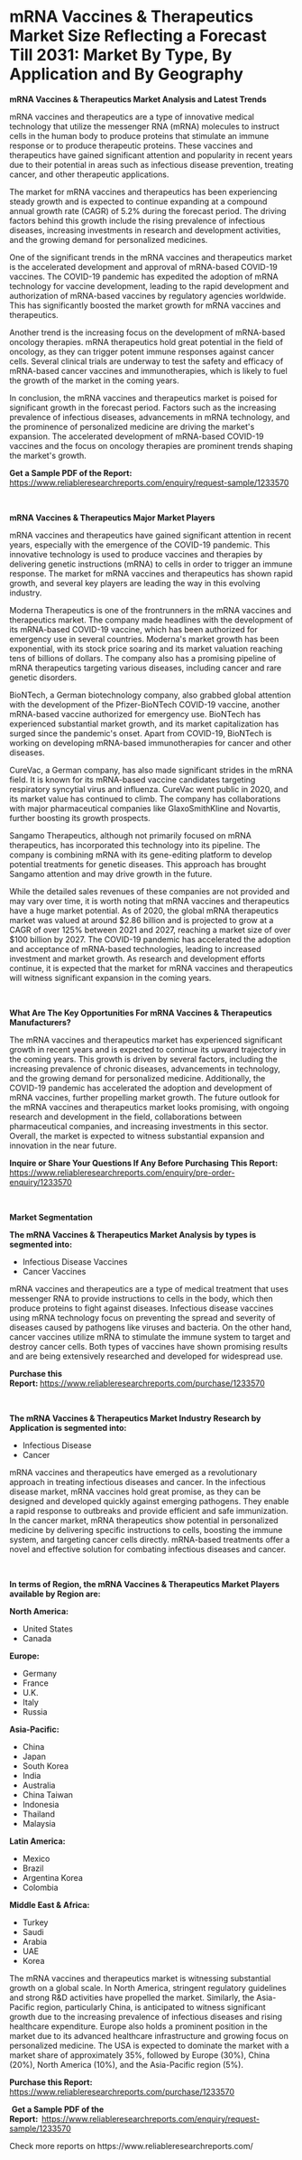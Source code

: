 <p><h1>mRNA Vaccines & Therapeutics Market Size Reflecting a Forecast Till 2031: Market By Type, By Application and By Geography</h1></p><p><strong>mRNA Vaccines & Therapeutics Market Analysis and Latest Trends</strong></p>
<p><p>mRNA vaccines and therapeutics are a type of innovative medical technology that utilize the messenger RNA (mRNA) molecules to instruct cells in the human body to produce proteins that stimulate an immune response or to produce therapeutic proteins. These vaccines and therapeutics have gained significant attention and popularity in recent years due to their potential in areas such as infectious disease prevention, treating cancer, and other therapeutic applications.</p><p>The market for mRNA vaccines and therapeutics has been experiencing steady growth and is expected to continue expanding at a compound annual growth rate (CAGR) of 5.2% during the forecast period. The driving factors behind this growth include the rising prevalence of infectious diseases, increasing investments in research and development activities, and the growing demand for personalized medicines.</p><p>One of the significant trends in the mRNA vaccines and therapeutics market is the accelerated development and approval of mRNA-based COVID-19 vaccines. The COVID-19 pandemic has expedited the adoption of mRNA technology for vaccine development, leading to the rapid development and authorization of mRNA-based vaccines by regulatory agencies worldwide. This has significantly boosted the market growth for mRNA vaccines and therapeutics.</p><p>Another trend is the increasing focus on the development of mRNA-based oncology therapies. mRNA therapeutics hold great potential in the field of oncology, as they can trigger potent immune responses against cancer cells. Several clinical trials are underway to test the safety and efficacy of mRNA-based cancer vaccines and immunotherapies, which is likely to fuel the growth of the market in the coming years.</p><p>In conclusion, the mRNA vaccines and therapeutics market is poised for significant growth in the forecast period. Factors such as the increasing prevalence of infectious diseases, advancements in mRNA technology, and the prominence of personalized medicine are driving the market's expansion. The accelerated development of mRNA-based COVID-19 vaccines and the focus on oncology therapies are prominent trends shaping the market's growth.</p></p>
<p><strong>Get a Sample PDF of the Report:&nbsp;</strong> <a href="https://www.reliableresearchreports.com/enquiry/request-sample/1233570">https://www.reliableresearchreports.com/enquiry/request-sample/1233570</a></p>
<p>&nbsp;</p>
<p><strong>mRNA Vaccines & Therapeutics Major Market Players</strong></p>
<p><p>mRNA vaccines and therapeutics have gained significant attention in recent years, especially with the emergence of the COVID-19 pandemic. This innovative technology is used to produce vaccines and therapies by delivering genetic instructions (mRNA) to cells in order to trigger an immune response. The market for mRNA vaccines and therapeutics has shown rapid growth, and several key players are leading the way in this evolving industry.</p><p>Moderna Therapeutics is one of the frontrunners in the mRNA vaccines and therapeutics market. The company made headlines with the development of its mRNA-based COVID-19 vaccine, which has been authorized for emergency use in several countries. Moderna's market growth has been exponential, with its stock price soaring and its market valuation reaching tens of billions of dollars. The company also has a promising pipeline of mRNA therapeutics targeting various diseases, including cancer and rare genetic disorders.</p><p>BioNTech, a German biotechnology company, also grabbed global attention with the development of the Pfizer-BioNTech COVID-19 vaccine, another mRNA-based vaccine authorized for emergency use. BioNTech has experienced substantial market growth, and its market capitalization has surged since the pandemic's onset. Apart from COVID-19, BioNTech is working on developing mRNA-based immunotherapies for cancer and other diseases.</p><p>CureVac, a German company, has also made significant strides in the mRNA field. It is known for its mRNA-based vaccine candidates targeting respiratory syncytial virus and influenza. CureVac went public in 2020, and its market value has continued to climb. The company has collaborations with major pharmaceutical companies like GlaxoSmithKline and Novartis, further boosting its growth prospects.</p><p>Sangamo Therapeutics, although not primarily focused on mRNA therapeutics, has incorporated this technology into its pipeline. The company is combining mRNA with its gene-editing platform to develop potential treatments for genetic diseases. This approach has brought Sangamo attention and may drive growth in the future.</p><p>While the detailed sales revenues of these companies are not provided and may vary over time, it is worth noting that mRNA vaccines and therapeutics have a huge market potential. As of 2020, the global mRNA therapeutics market was valued at around $2.86 billion and is projected to grow at a CAGR of over 125% between 2021 and 2027, reaching a market size of over $100 billion by 2027. The COVID-19 pandemic has accelerated the adoption and acceptance of mRNA-based technologies, leading to increased investment and market growth. As research and development efforts continue, it is expected that the market for mRNA vaccines and therapeutics will witness significant expansion in the coming years.</p></p>
<p>&nbsp;</p>
<p><strong>What Are The Key Opportunities For mRNA Vaccines & Therapeutics Manufacturers?</strong></p>
<p><p>The mRNA vaccines and therapeutics market has experienced significant growth in recent years and is expected to continue its upward trajectory in the coming years. This growth is driven by several factors, including the increasing prevalence of chronic diseases, advancements in technology, and the growing demand for personalized medicine. Additionally, the COVID-19 pandemic has accelerated the adoption and development of mRNA vaccines, further propelling market growth. The future outlook for the mRNA vaccines and therapeutics market looks promising, with ongoing research and development in the field, collaborations between pharmaceutical companies, and increasing investments in this sector. Overall, the market is expected to witness substantial expansion and innovation in the near future.</p></p>
<p><strong>Inquire or Share Your Questions If Any Before Purchasing This Report:</strong> <a href="https://www.reliableresearchreports.com/enquiry/pre-order-enquiry/1233570">https://www.reliableresearchreports.com/enquiry/pre-order-enquiry/1233570</a></p>
<p>&nbsp;</p>
<p><strong>Market Segmentation</strong></p>
<p><strong>The mRNA Vaccines & Therapeutics Market Analysis by types is segmented into:</strong></p>
<p><ul><li>Infectious Disease Vaccines</li><li>Cancer Vaccines</li></ul></p>
<p><p>mRNA vaccines and therapeutics are a type of medical treatment that uses messenger RNA to provide instructions to cells in the body, which then produce proteins to fight against diseases. Infectious disease vaccines using mRNA technology focus on preventing the spread and severity of diseases caused by pathogens like viruses and bacteria. On the other hand, cancer vaccines utilize mRNA to stimulate the immune system to target and destroy cancer cells. Both types of vaccines have shown promising results and are being extensively researched and developed for widespread use.</p></p>
<p><strong>Purchase this Report:&nbsp;</strong><a href="https://www.reliableresearchreports.com/purchase/1233570">https://www.reliableresearchreports.com/purchase/1233570</a></p>
<p>&nbsp;</p>
<p><strong>The mRNA Vaccines & Therapeutics Market Industry Research by Application is segmented into:</strong></p>
<p><ul><li>Infectious Disease</li><li>Cancer</li></ul></p>
<p><p>mRNA vaccines and therapeutics have emerged as a revolutionary approach in treating infectious diseases and cancer. In the infectious disease market, mRNA vaccines hold great promise, as they can be designed and developed quickly against emerging pathogens. They enable a rapid response to outbreaks and provide efficient and safe immunization. In the cancer market, mRNA therapeutics show potential in personalized medicine by delivering specific instructions to cells, boosting the immune system, and targeting cancer cells directly. mRNA-based treatments offer a novel and effective solution for combating infectious diseases and cancer.</p></p>
<p>&nbsp;</p>
<p><strong>In terms of Region, the mRNA Vaccines & Therapeutics Market Players available by Region are:</strong></p>
<p>
    <p> <strong> North America: </strong>
        <ul>
            <li>United States</li>
            <li>Canada</li>
        </ul>
        </p> 
    <p> <strong> Europe: </strong>
        <ul>
            <li>Germany</li>
            <li>France</li>
            <li>U.K.</li>
            <li>Italy</li>
            <li>Russia</li>
        </ul>
        </p> 
    <p> <strong> Asia-Pacific: </strong>
        <ul>
            <li>China</li>
            <li>Japan</li>
            <li>South Korea</li>
            <li>India</li>
            <li>Australia</li>
            <li>China Taiwan</li>
            <li>Indonesia</li>
            <li>Thailand</li>
            <li>Malaysia</li>
        </ul>
        </p> 
    <p> <strong> Latin America: </strong>
        <ul>
            <li>Mexico</li>
            <li>Brazil</li>
            <li>Argentina Korea</li>
            <li>Colombia</li>
        </ul>
        </p> 
    <p> <strong> Middle East & Africa: </strong>
        <ul>
            <li>Turkey</li>
            <li>Saudi</li>
            <li>Arabia</li>
            <li>UAE</li>
            <li>Korea</li>
        </ul>
    </p>
    </p>
<p><p>The mRNA vaccines and therapeutics market is witnessing substantial growth on a global scale. In North America, stringent regulatory guidelines and strong R&D activities have propelled the market. Similarly, the Asia-Pacific region, particularly China, is anticipated to witness significant growth due to the increasing prevalence of infectious diseases and rising healthcare expenditure. Europe also holds a prominent position in the market due to its advanced healthcare infrastructure and growing focus on personalized medicine. The USA is expected to dominate the market with a market share of approximately 35%, followed by Europe (30%), China (20%), North America (10%), and the Asia-Pacific region (5%).</p></p>
<p><strong>Purchase this Report: </strong><a href="https://www.reliableresearchreports.com/purchase/1233570">https://www.reliableresearchreports.com/purchase/1233570</a></p>
<p>&nbsp;<strong>Get a Sample PDF of the Report:&nbsp;&nbsp;</strong><a href="https://www.reliableresearchreports.com/enquiry/request-sample/1233570">https://www.reliableresearchreports.com/enquiry/request-sample/1233570</a></p>
<p><strong></strong></p>
<p>Check more reports on https://www.reliableresearchreports.com/</p>